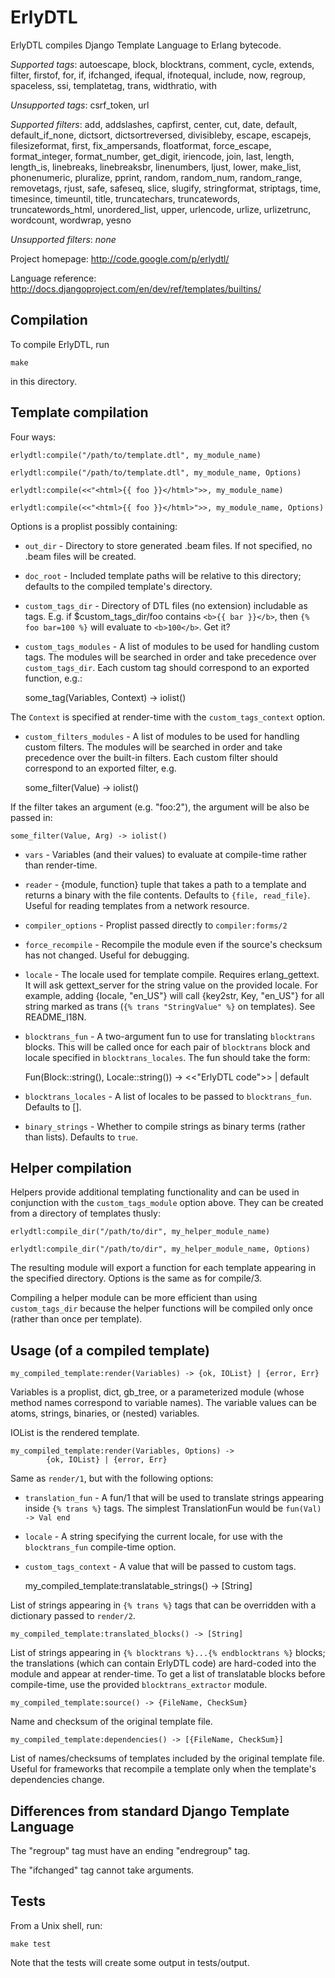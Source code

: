 ErlyDTL
=======

ErlyDTL compiles Django Template Language to Erlang bytecode.

*Supported tags*: autoescape, block, blocktrans, comment, cycle, extends, filter, firstof, for, if, ifchanged, ifequal, ifnotequal, include, now, regroup, spaceless, ssi, templatetag, trans, widthratio, with

_Unsupported tags_: csrf_token, url

*Supported filters*: add, addslashes, capfirst, center, cut, date, default, default_if_none, dictsort, dictsortreversed, divisibleby, escape, escapejs, filesizeformat, first, fix_ampersands, floatformat, force_escape, format_integer, format_number, get_digit, iriencode, join, last, length, length_is, linebreaks, linebreaksbr, linenumbers, ljust, lower, make_list, phonenumeric, pluralize, pprint, random, random_num, random_range, removetags, rjust, safe, safeseq, slice, slugify, stringformat, striptags, time, timesince, timeuntil, title, truncatechars, truncatewords, truncatewords_html, unordered_list, upper, urlencode, urlize, urlizetrunc, wordcount, wordwrap, yesno

_Unsupported filters_: _none_

Project homepage: <http://code.google.com/p/erlydtl/>

Language reference: <http://docs.djangoproject.com/en/dev/ref/templates/builtins/>


Compilation
-----------

To compile ErlyDTL, run 

    make
    
in this directory.


Template compilation
--------------------

Four ways:

    erlydtl:compile("/path/to/template.dtl", my_module_name)

    erlydtl:compile("/path/to/template.dtl", my_module_name, Options)

    erlydtl:compile(<<"<html>{{ foo }}</html>">>, my_module_name)

    erlydtl:compile(<<"<html>{{ foo }}</html>">>, my_module_name, Options)

Options is a proplist possibly containing:

* `out_dir` - Directory to store generated .beam files. If not specified, no
.beam files will be created.

* `doc_root` - Included template paths will be relative to this directory;
defaults to the compiled template's directory.

* `custom_tags_dir` - Directory of DTL files (no extension) includable as tags.
E.g. if $custom_tags_dir/foo contains `<b>{{ bar }}</b>`, then `{% foo bar=100 %}` 
will evaluate to `<b>100</b>`. Get it?

* `custom_tags_modules` - A list of modules to be used for handling custom
tags. The modules will be searched in order and take precedence over
`custom_tags_dir`. Each custom tag should correspond to an exported function,
e.g.: 

    some_tag(Variables, Context) -> iolist()

The `Context` is specified at render-time with the `custom_tags_context` option.

* `custom_filters_modules` - A list of modules to be used for handling custom
filters. The modules will be searched in order and take precedence over the
built-in filters. Each custom filter should correspond to an exported filter,
e.g.

    some_filter(Value) -> iolist()

If the filter takes an argument (e.g. "foo:2"), the argument will be also be
passed in:

    some_filter(Value, Arg) -> iolist()

* `vars` - Variables (and their values) to evaluate at compile-time rather than
render-time. 

* `reader` - {module, function} tuple that takes a path to a template and returns
a binary with the file contents. Defaults to `{file, read_file}`. Useful
for reading templates from a network resource.

* `compiler_options` - Proplist passed directly to `compiler:forms/2`

* `force_recompile` - Recompile the module even if the source's checksum has not
changed. Useful for debugging.

* `locale` - The locale used for template compile. Requires erlang_gettext. It
will ask gettext_server for the string value on the provided locale.
For example, adding {locale, "en_US"} will call {key2str, Key, "en_US"}
for all string marked as trans (`{% trans "StringValue" %}` on templates).
See README_I18N.

* `blocktrans_fun` - A two-argument fun to use for translating `blocktrans`
blocks. This will be called once for each pair of `blocktrans` block and locale
specified in `blocktrans_locales`. The fun should take the form:

    Fun(Block::string(), Locale::string()) -> <<"ErlyDTL code">> | default

* `blocktrans_locales` - A list of locales to be passed to `blocktrans_fun`.
Defaults to [].

* `binary_strings` - Whether to compile strings as binary terms (rather than
lists). Defaults to `true`.


Helper compilation
------------------

Helpers provide additional templating functionality and can be used in
conjunction with the `custom_tags_module` option above. They can be created
from a directory of templates thusly:

    erlydtl:compile_dir("/path/to/dir", my_helper_module_name)
    
    erlydtl:compile_dir("/path/to/dir", my_helper_module_name, Options)

The resulting module will export a function for each template appearing
in the specified directory. Options is the same as for compile/3.

Compiling a helper module can be more efficient than using `custom_tags_dir`
because the helper functions will be compiled only once (rather than once
per template).


Usage (of a compiled template)
------------------------------ 

    my_compiled_template:render(Variables) -> {ok, IOList} | {error, Err}

Variables is a proplist, dict, gb_tree, or a parameterized module
(whose method names correspond to variable names). The variable 
values can be atoms, strings, binaries, or (nested) variables.

IOList is the rendered template.

    my_compiled_template:render(Variables, Options) -> 
            {ok, IOList} | {error, Err}

Same as `render/1`, but with the following options:

* `translation_fun` - A fun/1 that will be used to translate strings appearing
inside `{% trans %}` tags. The simplest TranslationFun would be `fun(Val) ->
Val end`

* `locale` - A string specifying the current locale, for use with the
`blocktrans_fun` compile-time option.

* `custom_tags_context` - A value that will be passed to custom tags.

    my_compiled_template:translatable_strings() -> [String]

List of strings appearing in `{% trans %}` tags that can be overridden with
a dictionary passed to `render/2`.

    my_compiled_template:translated_blocks() -> [String]

List of strings appearing in `{% blocktrans %}...{% endblocktrans %}` blocks;
the translations (which can contain ErlyDTL code) are hard-coded into the
module and appear at render-time. To get a list of translatable blocks before
compile-time, use the provided `blocktrans_extractor` module.

    my_compiled_template:source() -> {FileName, CheckSum}

Name and checksum of the original template file.

    my_compiled_template:dependencies() -> [{FileName, CheckSum}]

List of names/checksums of templates included by the original template
file. Useful for frameworks that recompile a template only when the
template's dependencies change.


Differences from standard Django Template Language
--------------------------------------------------

The "regroup" tag must have an ending "endregroup" tag.

The "ifchanged" tag cannot take arguments.


Tests
-----

From a Unix shell, run:

    make test

Note that the tests will create some output in tests/output.
